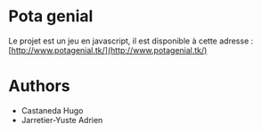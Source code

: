 # Pota genial

Le projet est un jeu en javascript, il est disponible à cette adresse : [http://www.potagenial.tk/](http://www.potagenial.tk/)

# Authors

- Castaneda Hugo
- Jarretier-Yuste Adrien
